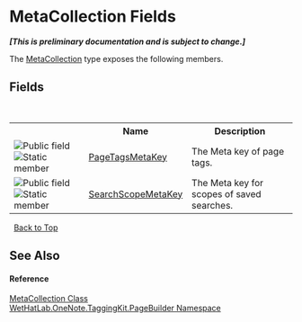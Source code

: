 # MetaCollection Fields
 _**\[This is preliminary documentation and is subject to change.\]**_

The <a href="5378a395-29ea-fa06-33a2-bd81cfc0e376.md">MetaCollection</a> type exposes the following members.


## Fields
&nbsp;<table><tr><th></th><th>Name</th><th>Description</th></tr><tr><td>![Public field](media/pubfield.gif "Public field")![Static member](media/static.gif "Static member")</td><td><a href="bb50a131-51b4-900d-3cbb-5b98a0ad3e36.md">PageTagsMetaKey</a></td><td>
The Meta key of page tags.</td></tr><tr><td>![Public field](media/pubfield.gif "Public field")![Static member](media/static.gif "Static member")</td><td><a href="6eb8cde0-0ec7-2aeb-2d2d-f61f1ca3a861.md">SearchScopeMetaKey</a></td><td>
The Meta key for scopes of saved searches.</td></tr></table>&nbsp;
<a href="#metacollection-fields">Back to Top</a>

## See Also


#### Reference
<a href="5378a395-29ea-fa06-33a2-bd81cfc0e376.md">MetaCollection Class</a><br /><a href="56352230-71f2-f4b7-63a8-983965663af5.md">WetHatLab.OneNote.TaggingKit.PageBuilder Namespace</a><br />